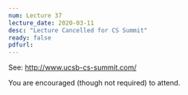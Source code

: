 ```yaml
---
num: Lecture 37
lecture_date: 2020-03-11
desc: "Lecture Cancelled for CS Summit"
ready: false
pdfurl:
---
```


See: <http://www.ucsb-cs-summit.com/>

You are encouraged (though not required) to attend.


